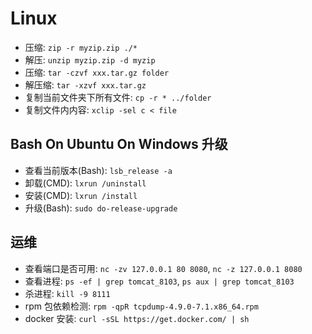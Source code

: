 # Linux

- 压缩: `zip -r myzip.zip ./*`
- 解压: `unzip myzip.zip -d myzip`
- 压缩: `tar -czvf xxx.tar.gz folder`
- 解压缩: `tar -xzvf xxx.tar.gz`
- 复制当前文件夹下所有文件: `cp -r * ../folder`
- 复制文件内内容: `xclip -sel c < file`

## Bash On Ubuntu On Windows 升级

- 查看当前版本(Bash): `lsb_release -a`
- 卸载(CMD): `lxrun /uninstall`
- 安装(CMD): `lxrun /install`
- 升级(Bash): `sudo do-release-upgrade`

## 运维

- 查看端口是否可用: `nc -zv 127.0.0.1 80 8080`, `nc -z 127.0.0.1 8080`
- 查看进程: `ps -ef | grep tomcat_8103`, `ps aux | grep tomcat_8103`
- 杀进程: `kill -9 8111`
- rpm 包依赖检测: `rpm -qpR tcpdump-4.9.0-7.1.x86_64.rpm`
- docker 安装: `curl -sSL https://get.docker.com/ | sh`